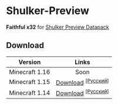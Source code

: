 # Shulker-Preview
**Faithful x32** for [Shulker Preview Datapack](https://github.com/tryashtar/shulker-preview)

## Download
|     Version    |                                                          Links                                                         |
|:--------------:|:----------------------------------------------------------------------------------------------------------------------:|
| Minecraft 1.16 |                                                          Soon                                                          |
| Minecraft 1.15 | [Download](https://github.com/FaithfulTeam/Shulker-Preview/raw/master/files/en/Faithful%20-%20SP%20%5B1.15%5D.zip) <sup>[[Русский]](https://github.com/FaithfulTeam/Shulker-Preview/raw/master/files/ru/Faithful%20-%20SP%20%5B1.15%5D.zip)</sup> |
| Minecraft 1.14 | [Download](https://github.com/FaithfulTeam/Shulker-Preview/raw/master/files/en/Faithful%20-%20SP%20%5B1.14%5D.zip) <sup>[[Русский]](https://github.com/FaithfulTeam/Shulker-Preview/raw/master/files/ru/Faithful%20-%20SP%20%5B1.14%5D.zip)</sup> |
